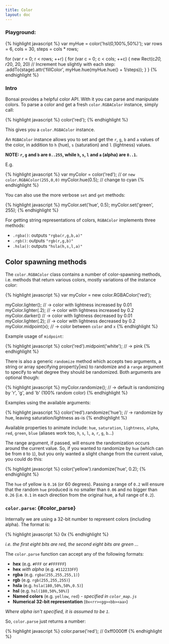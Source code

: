 ```yaml
---
title: Color
layout: doc
---
```


### Playground:

<!--runnable-->
{% highlight javascript %}
var myHue = color('hsl(0,100%,50%)');
var rows = 6, cols = 30, steps = cols * rows;

for (var r = 0; r < rows; ++r) {
  for (var c = 0; c < cols; ++c) {
    new Rect(c*20, r*20, 20, 20)
      // Increment hue slightly with each step:
      .addTo(stage).attr('fillColor', myHue.hue(myHue.hue() + 1/steps));
  }
}
{% endhighlight %}

### Intro

Bonsai provides a helpful color API. With it you can parse and manipulate colors. To parse a color and get a fresh `color.RGBAColor` instance, simply call:

{% highlight javascript %}
color('red');
{% endhighlight %}

This gives you a `color.RGBAColor` instance.

An `RGBAColor` instance allows you to set and get the `r`, `g`, `b` and `a` values of the color, in addition to `h` (hue), `s` (saturation) and `l` (lightness) values.

**NOTE: `r`, `g` and `b` are `0..255`, while `h`, `s`, `l` and `a` (alpha) are `0..1`.**

E.g.

{% highlight javascript %}
var myColor = color('red'); // or `new color.RGBAColor(255,0,0)`
myColor.hue(0.5); // change to cyan
{% endhighlight %}

You can also use the more verbose `set` and `get` methods:

{% highlight javascript %}
myColor.set('hue', 0.5);
myColor.set('green', 255);
{% endhighlight %}

For getting string representations of colors, `RGBAColor` implements three methods:

* `.rgba()`: outputs `"rgba(r,g,b,a)"`
* `.rgb()`: outputs `"rgb(r,g,b)"`
* `.hsla()`: outputs `"hsla(h,s,l,a)"`

## Color spawning methods

The `color.RGBAColor` class contains a number of color-spawning methods, i.e. methods that return various colors, mostly variations of the instance color:

{% highlight javascript %}
var myColor = new color.RGBAColor('red');

myColor.lighter();      // -> color with lightness increased by 0.01
myColor.lighter(.2);    // -> color with lightness increased by 0.2
myColor.darker()        // -> color with lightness decreased by 0.01
myColor.lighter(.2);    // -> color with lightness decreased by 0.2
myColor.midpoint(x);    // -> color between `color` and `x`
{% endhighlight %}

Example usage of `midpoint`:

{% highlight javascript %}
color('red').midpoint('white'); // -> pink
{% endhighlight %}

There is also a generic `randomize` method which accepts two arguments, a string or array specifying propert(y|ies) to randomize and a `range` argument to specify to what degree they should be randomized. Both arguments are optional though:

{% highlight javascript %}
myColor.randomize(); // -> default is randomizing by 'r', 'g', and 'b' (100% random color)
{% endhighlight %}

Examples using the available arguments:

{% highlight javascript %}
color('red').randomize('hue'); // -> randomize by hue, leaving saturation/lightness as-is
{% endhighlight %}

Available properties to animate include: `hue`, `saturation`, `lightness`, `alpha`, `red`, `green`, `blue` (aliases work too, `h`, `s`, `l`, `a`, `r`, `g`, `b`...)

The range argument, if passed, will ensure the randomization occurs around the current value. So, if you wanted to randomize by `hue` (which can be from `0` to `1`), but you only wanted a slight change from the current value, you could do this:

{% highlight javascript %}
color('yellow').randomize('hue', 0.2);
{% endhighlight %}

The `hue` of yellow is `0.16` (or 60 degrees). Passing a range of `0.2` will ensure that the random `hue` produced is no smaller than `0.06` and no bigger than `0.26` (i.e. `0.1` in each direction from the original hue, a full range of `0.2`).

### `color.parse`: {#color_parse}

Internally we are using a 32-bit number to represent colors (including alpha). The format is:

{% highlight javascript %}
0x<rr><gg><bb><aa>
{% endhighlight %}

*i.e. the first eight bits are red, the second eight bits are green ...*

The `color.parse` function can accept any of the following formats:

* **hex** (e.g. `#FFF` or `#FFFFFF`)
* **hex** *with alpha* (e.g. `#112233FF`)
* **rgba** (e.g. `rgba(255,255,255,1)`)
* **rgb** (e.g. `rgb(255,255,255)`)
* **hsla** (e.g. `hsla(180,50%,50%,0.5)`)
* **hsl** (e.g. `hsl(180,50%,50%)`)
* **Named colors** (e.g. `yellow`, `red`) - *specified in `color_map.js`*
* **Numerical 32-bit representation** (`0x<rr><gg><bb><aa>`)

*Where alpha isn't specified, it is assumed to be `1`.*

So, `color.parse` just returns a number:

{% highlight javascript %}
color.parse('red'); // 0xff0000ff
{% endhighlight %}
